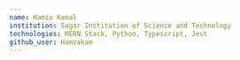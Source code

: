 ```yaml
---
name: Hamza Kamal
institution: Sagar Institution of Science and Technology
technologies: MERN Stack, Python, Typescript, Jest 
github_user: Hamzakam
--- 
```

